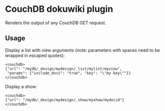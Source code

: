 # CouchDB dokuwiki plugin

Renders the output of any CouchDB GET request.

## Usage

Display a list with view arguments (note: parameters with spaces need to be wrapped in escaped quotes):

    <couchdb>
    {"url": "/mydb/_design/mydesign/_list/mylist/myview",
     "params": {"include_docs": "true", "key": "\"my key\""}}
    </couchdb>

Display a show:

    <couchdb>
    {"url": "/mydb/_design/mydesign/_show/myshow/mydocid"}
    </couchdb>